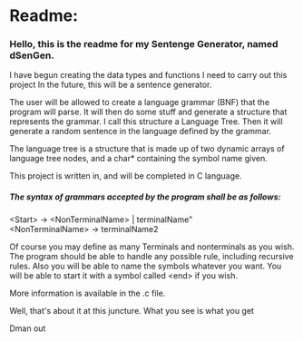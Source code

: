 # Readme:

### Hello, this is the readme for my Sentenge Generator, named dSenGen.

I have begun creating the data types and functions I need to carry out this project
In the future, this will be a sentence generator.

The user will be allowed to create a language grammar (BNF) that the program will parse.  It will then do some stuff and generate a structure that represents the grammar.  I call this structure a Language Tree.  Then it will generate a random sentence in the language defined by the grammar.

The language tree is a structure that is made up of two dynamic arrays of language tree nodes, and a char* containing the symbol name given.

This project is written in, and will be completed in C language.

##### The syntax of grammars accepted by the program shall be as follows:
\<Start\> -> \<NonTerminalName\> | terminalName"  
\<NonTerminalName\> -> terminalName2

Of course you may define as many Terminals and nonterminals as you wish.  The program should be able to handle any possible rule, including recursive rules.  Also you will be able to name the symbols whatever you want.  You will be able to start it with a symbol called \<end\> if you wish.

More information is available in the .c file.

Well, that's about it at this juncture.  What you see is what you get

Dman out
